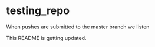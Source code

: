 # testing_repo
When pushes are submitted to the master branch we listen

This README is getting updated.
